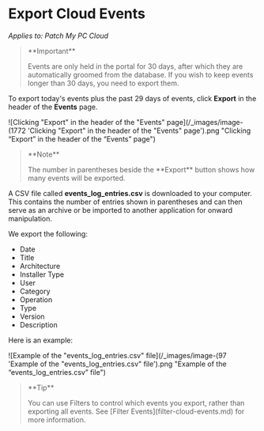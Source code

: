 # Export Cloud Events

_Applies to: Patch My PC Cloud_

<blockquote class="wp-block-quote">
<p>**Important**</p>
<p>Events are only held in the portal for 30 days, after which they are automatically groomed from the database. If you wish to keep events longer than 30 days, you need to export them.</p>
</blockquote>

To export today's events plus the past 29 days of events, click **Export** in the header of the **Events** page.

![Clicking "Export" in the header of the "Events" page](/_images/image-(1772 'Clicking "Export" in the header of the "Events" page').png "Clicking “Export” in the header of the “Events” page")

<blockquote class="wp-block-quote">
<p>**Note**</p>
<p>The number in parentheses beside the **Export** button shows how many events will be exported.</p>
</blockquote>

A CSV file called **events\_log\_entries.csv** is downloaded to your computer. This contains the number of entries shown in parentheses and can then serve as an archive or be imported to another application for onward manipulation.

We export the following:

* Date
* Title
* Architecture
* &#x20;Installer Type
* User
* Category
* Operation
* Type
* Version
* Description

Here is an example:

![Example of the "events_log_entries.csv" file](/_images/image-(97 'Example of the "events_log_entries.csv" file').png "Example of the “events_log_entries.csv” file")

<blockquote class="wp-block-quote">
<p>**Tip**</p>
<p>You can use Filters to control which events you export, rather than exporting all events. See [Filter Events](filter-cloud-events.md) for more information.</p>
</blockquote>